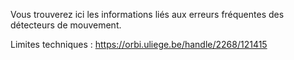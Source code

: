 Vous trouverez ici les informations liés aux erreurs fréquentes des détecteurs de mouvement.

Limites techniques : https://orbi.uliege.be/handle/2268/121415
